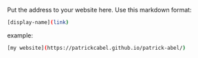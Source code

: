 Put the address to your website here. Use this markdown format:

```bash
[display-name](link)
```

example:

```bash
[my website](https://patrickcabel.github.io/patrick-abel/)
```
